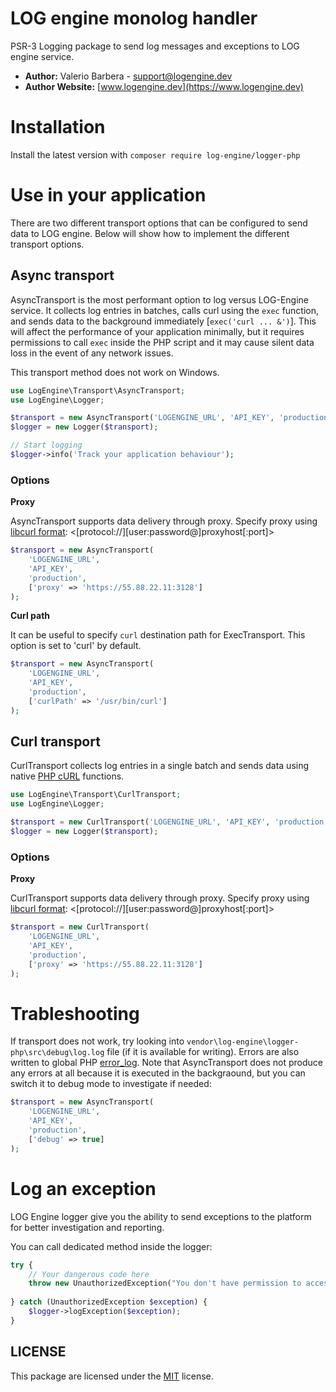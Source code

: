 # LOG engine monolog handler

PSR-3 Logging package to send log messages and exceptions to LOG engine service.

- **Author:** Valerio Barbera - [support@logengine.dev](mailto:support@logengine.dev)
- **Author Website:** [www.logengine.dev](https://www.logengine.dev)


# Installation
Install the latest version with `composer require log-engine/logger-php`

# Use in your application

There are two different transport options that can be configured to send data to LOG engine. Below will show how to implement the different transport options.

## Async transport

AsyncTransport is the most performant option to log versus LOG-Engine service. It collects log entries in batches, calls curl using the `exec` function, and sends data to the background immediately [`exec('curl ... &')`]. This will affect the performance of your application minimally, but it requires permissions to call `exec` inside the PHP script and it may cause silent data loss in the event of any network issues. 

This transport method does not work on Windows. 

```php
use LogEngine\Transport\AsyncTransport;
use LogEngine\Logger;

$transport = new AsyncTransport('LOGENGINE_URL', 'API_KEY', 'production');
$logger = new Logger($transport);

// Start logging
$logger->info('Track your application behaviour');
```

### Options

**Proxy**

AsyncTransport supports data delivery through proxy. Specify proxy using [libcurl format](http://curl.haxx.se/libcurl/c/CURLOPT_PROXY.html): <[protocol://][user:password@]proxyhost[:port]>

```php
$transport = new AsyncTransport(
    'LOGENGINE_URL', 
    'API_KEY', 
    'production', 
    ['proxy' => 'https://55.88.22.11:3128']
);
```

**Curl path**

It can be useful to specify `curl` destination path for ExecTransport. This option is set to 'curl' by default.

```php
$transport = new AsyncTransport(
    'LOGENGINE_URL', 
    'API_KEY', 
    'production', 
    ['curlPath' => '/usr/bin/curl']
);
```

## Curl transport

CurlTransport collects log entries in a single batch and sends data using native [PHP cURL](http://php.net/manual/en/book.curl.php) functions. 

```php
use LogEngine\Transport\CurlTransport;
use LogEngine\Logger;

$transport = new CurlTransport('LOGENGINE_URL', 'API_KEY', 'production');
$logger = new Logger($transport);
```

### Options

**Proxy**

CurlTransport supports data delivery through proxy. Specify proxy using [libcurl format](http://curl.haxx.se/libcurl/c/CURLOPT_PROXY.html): <[protocol://][user:password@]proxyhost[:port]>

```php
$transport = new CurlTransport(
    'LOGENGINE_URL', 
    'API_KEY', 
    'production', 
    ['proxy' => 'https://55.88.22.11:3128']
);
```

# Trableshooting

If transport does not work, try looking into `vendor\log-engine\logger-php\src\debug\log.log` file (if it is available for writing). Errors are also written to global PHP [error_log](http://php.net/manual/en/errorfunc.configuration.php#ini.error-log). Note that AsyncTransport does not produce any errors at all because it is executed in the backgraound, but you can switch it to debug mode to investigate if needed:

```php
$transport = new AsyncTransport(
    'LOGENGINE_URL', 
    'API_KEY', 
    'production', 
    ['debug' => true]
);
```

# Log an exception

LOG Engine logger give you the ability to send exceptions to the platform for better investigation and reporting.

You can call dedicated method inside the logger:

```php
try {
    // Your dangerous code here
    throw new UnauthorizedException("You don't have permission to access.");
    
} catch (UnauthorizedException $exception) {
    $logger->logException($exception);
}
```

## LICENSE

This package are licensed under the [MIT](LICENSE) license.
